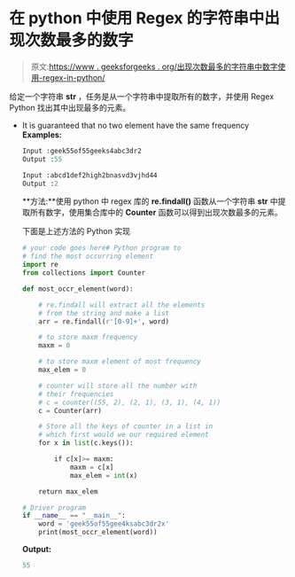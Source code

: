 # 在 python 中使用 Regex 的字符串中出现次数最多的数字

> 原文:[https://www . geeksforgeeks . org/出现次数最多的字符串中数字使用-regex-in-python/](https://www.geeksforgeeks.org/the-most-occurring-number-in-a-string-using-regex-in-python/)

给定一个字符串 **str** ，任务是从一个字符串中提取所有的数字，并使用 Regex Python 找出其中出现最多的元素。

*   It is guaranteed that no two element have the same frequency
    **Examples:**

    ```py
    Input :geek55of55geeks4abc3dr2 
    Output :55

    Input :abcd1def2high2bnasvd3vjhd44
    Output :2

    ```

    **方法:**使用 python 中 regex 库的 **re.findall()** 函数从一个字符串 **str** 中提取所有数字，使用集合库中的 **Counter** 函数可以得到出现次数最多的元素。

    下面是上述方法的 Python 实现

    ```py
    # your code goes here# Python program to 
    # find the most occurring element 
    import re 
    from collections import Counter 

    def most_occr_element(word):

        # re.findall will extract all the elements 
        # from the string and make a list
        arr = re.findall(r'[0-9]+', word)    

        # to store maxm frequency
        maxm = 0  

        # to store maxm element of most frequency
        max_elem = 0

        # counter will store all the number with 
        # their frequencies
        # c = counter((55, 2), (2, 1), (3, 1), (4, 1))    
        c = Counter(arr)

        # Store all the keys of counter in a list in
        # which first would we our required element    
        for x in list(c.keys()):

            if c[x]>= maxm:
                maxm = c[x]
                max_elem = int(x)

        return max_elem

    # Driver program 
    if __name__ == "__main__": 
        word = 'geek55of55gee4ksabc3dr2x'
        print(most_occr_element(word))
    ```

    **Output:**

    ```py
    55

    ```